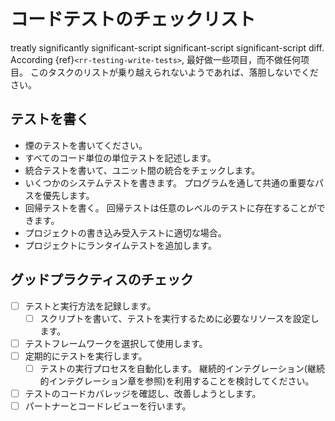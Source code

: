 # コードテストのチェックリスト

treatly significantly significant-script significant-script significant-script diff. According {ref}`<rr-testing-write-tests>`, 最好做一些项目，而不做任何项目。 このタスクのリストが乗り越えられないようであれば、落胆しないでください。

<a name="Writing_tests"></a>

## テストを書く

- 煙のテストを書いてください。
- すべてのコード単位の単位テストを記述します。
- 統合テストを書いて、ユニット間の統合をチェックします。
- いくつかのシステムテストを書きます。 プログラムを通して共通の重要なパスを優先します。
- 回帰テストを書く。 回帰テストは任意のレベルのテストに存在することができます。
- プロジェクトの書き込み受入テストに適切な場合。
- プロジェクトにランタイムテストを追加します。

<a name="Good_practice_checks"></a>

## グッドプラクティスのチェック

- [ ] テストと実行方法を記録します。
  - [ ] スクリプトを書いて、テストを実行するために必要なリソースを設定します。
- [ ] テストフレームワークを選択して使用します。
- [ ] 定期的にテストを実行します。
  - [ ] テストの実行プロセスを自動化します。 継続的インテグレーション(継続的インテグレーション章を参照)を利用することを検討してください。
- [ ] テストのコードカバレッジを確認し、改善しようとします。
- [ ] パートナーとコードレビューを行います。
